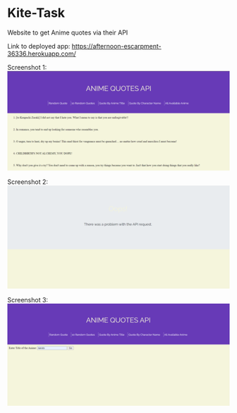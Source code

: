 # Kite-Task
Website to get Anime quotes via their API

Link to deployed app: https://afternoon-escarpment-36336.herokuapp.com/

Screenshot 1:
<img src="https://github.com/shellymohanty09/Kite-Task/blob/main/img_2.png"> 

Screenshot 2:
<img src="https://github.com/shellymohanty09/Kite-Task/blob/main/img3.png">

Screenshot 3:
<img src="https://github.com/shellymohanty09/Kite-Task/blob/main/image.png" >
